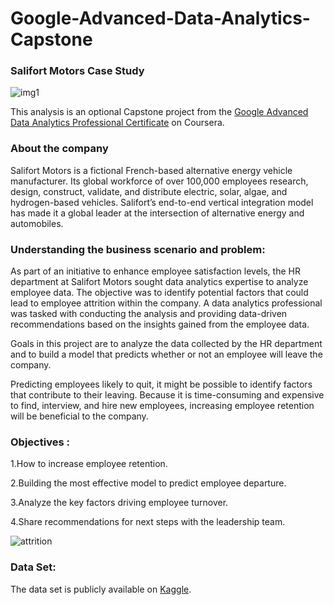 # Google-Advanced-Data-Analytics-Capstone

### Salifort Motors Case Study
![img1](https://github.com/Sidharth1327/Google-Advanced-Data-Analytics-Capstone/assets/91174930/af92470c-4fa5-4ed1-8b11-41896049fce9)

This analysis is an optional Capstone project from the [Google Advanced Data Analytics Professional Certificate](https://www.coursera.org/professional-certificates/google-advanced-data-analytics) on Coursera.

### About the company
Salifort Motors is a fictional French-based alternative energy vehicle manufacturer. Its global workforce of over 100,000 employees research, design, construct, validate, and distribute electric, solar, algae, and hydrogen-based vehicles. Salifort’s end-to-end vertical integration model has made it a global leader at the intersection of alternative energy and automobiles.       

### Understanding the business scenario and problem:
As part of an initiative to enhance employee satisfaction levels, the HR department at Salifort Motors sought data analytics expertise to analyze employee data. The objective was to identify potential factors that could lead to employee attrition within the company. A data analytics professional was tasked with conducting the analysis and providing data-driven recommendations based on the insights gained from the employee data.

Goals in this project are to analyze the data collected by the HR department and to build a model that predicts whether or not an employee will leave the company.

Predicting employees likely to quit, it might be possible to identify factors that contribute to their leaving. Because it is time-consuming and expensive to find, interview, and hire new employees, increasing employee retention will be beneficial to the company.

### Objectives :
1.How to increase employee retention.

2.Building the most effective model to predict employee departure.

3.Analyze the key factors driving employee turnover.

4.Share recommendations for next steps with the leadership team.


![attrition](https://github.com/Sidharth1327/Google-Advanced-Data-Analytics-Capstone/assets/91174930/910dc8a9-fa60-4725-a954-398c61f28f32)

### Data Set:
The data set is publicly available on [Kaggle](https://www.kaggle.com/datasets/mfaisalqureshi/hr-analytics-and-job-prediction?select=HR_comma_sep.csv).

